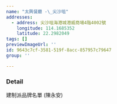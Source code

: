 ```yaml
---
name: "太興餐廳 -\_尖沙咀"
addresses:
  - address: 尖沙咀海港城港威商場4階4002號
    longitude: 114.1685352
    latitude: 22.2982049
tags: []
previewImageUrl: ''
id: 9643c7cf-3581-519f-8acc-857957c79647
group: ''

---
```

### Detail
建制派品牌名單 (陳永安)

